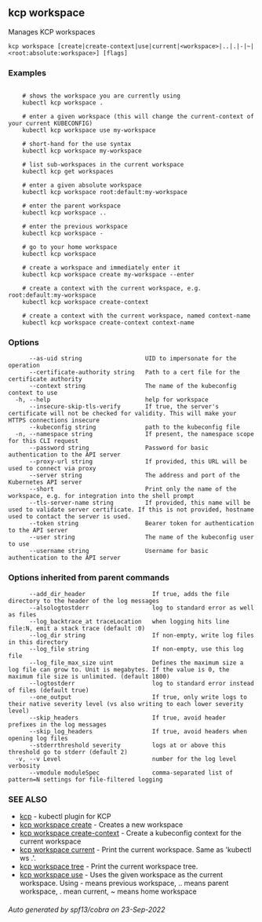 ## kcp workspace

Manages KCP workspaces

```
kcp workspace [create|create-context|use|current|<workspace>|..|.|-|~|<root:absolute:workspace>] [flags]
```

### Examples

```

	# shows the workspace you are currently using
	kubectl kcp workspace .

	# enter a given workspace (this will change the current-context of your current KUBECONFIG)
	kubectl kcp workspace use my-workspace

	# short-hand for the use syntax
	kubectl kcp workspace my-workspace

	# list sub-workspaces in the current workspace
	kubectl kcp get workspaces

	# enter a given absolute workspace
	kubectl kcp workspace root:default:my-workspace

	# enter the parent workspace
	kubectl kcp workspace ..

	# enter the previous workspace
	kubectl kcp workspace -

	# go to your home workspace
	kubectl kcp workspace

	# create a workspace and immediately enter it
	kubectl kcp workspace create my-workspace --enter

	# create a context with the current workspace, e.g. root:default:my-workspace
	kubectl kcp workspace create-context

	# create a context with the current workspace, named context-name
	kubectl kcp workspace create-context context-name

```

### Options

```
      --as-uid string                  UID to impersonate for the operation
      --certificate-authority string   Path to a cert file for the certificate authority
      --context string                 The name of the kubeconfig context to use
  -h, --help                           help for workspace
      --insecure-skip-tls-verify       If true, the server's certificate will not be checked for validity. This will make your HTTPS connections insecure
      --kubeconfig string              path to the kubeconfig file
  -n, --namespace string               If present, the namespace scope for this CLI request
      --password string                Password for basic authentication to the API server
      --proxy-url string               If provided, this URL will be used to connect via proxy
      --server string                  The address and port of the Kubernetes API server
      --short                          Print only the name of the workspace, e.g. for integration into the shell prompt
      --tls-server-name string         If provided, this name will be used to validate server certificate. If this is not provided, hostname used to contact the server is used.
      --token string                   Bearer token for authentication to the API server
      --user string                    The name of the kubeconfig user to use
      --username string                Username for basic authentication to the API server
```

### Options inherited from parent commands

```
      --add_dir_header                   If true, adds the file directory to the header of the log messages
      --alsologtostderr                  log to standard error as well as files
      --log_backtrace_at traceLocation   when logging hits line file:N, emit a stack trace (default :0)
      --log_dir string                   If non-empty, write log files in this directory
      --log_file string                  If non-empty, use this log file
      --log_file_max_size uint           Defines the maximum size a log file can grow to. Unit is megabytes. If the value is 0, the maximum file size is unlimited. (default 1800)
      --logtostderr                      log to standard error instead of files (default true)
      --one_output                       If true, only write logs to their native severity level (vs also writing to each lower severity level)
      --skip_headers                     If true, avoid header prefixes in the log messages
      --skip_log_headers                 If true, avoid headers when opening log files
      --stderrthreshold severity         logs at or above this threshold go to stderr (default 2)
  -v, --v Level                          number for the log level verbosity
      --vmodule moduleSpec               comma-separated list of pattern=N settings for file-filtered logging
```

### SEE ALSO

* [kcp](kcp.md)	 - kubectl plugin for KCP
* [kcp workspace create](kcp_workspace_create.md)	 - Creates a new workspace
* [kcp workspace create-context](kcp_workspace_create-context.md)	 - Create a kubeconfig context for the current workspace
* [kcp workspace current](kcp_workspace_current.md)	 - Print the current workspace. Same as 'kubectl ws .'.
* [kcp workspace tree](kcp_workspace_tree.md)	 - Print the current workspace tree.
* [kcp workspace use](kcp_workspace_use.md)	 - Uses the given workspace as the current workspace. Using - means previous workspace, .. means parent workspace, . mean current, ~ means home workspace

###### Auto generated by spf13/cobra on 23-Sep-2022
